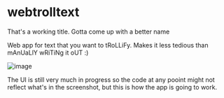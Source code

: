 # webtrolltext

That's a working title. Gotta come up with a better name

Web app for text that you want to tRoLLiFy. Makes it less tedious than mAnUaLlY wRiTiNg it oUT :)

![image](https://user-images.githubusercontent.com/54599694/126050311-e43e4f8e-7783-4da0-9cfd-707d28688f35.png)

The UI is still very much in progress so the code at any pooint might not reflect what's in the screenshot, but this is how the app is going to work.
